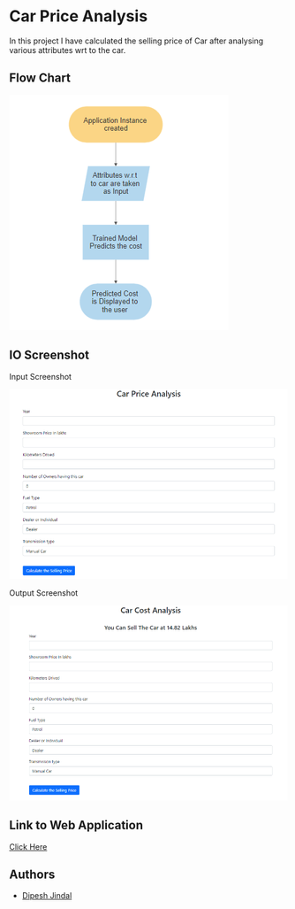 
# Car Price Analysis

In this project I have calculated the selling price of Car after analysing various attributes wrt to the car.


## Flow Chart
![Flow Chart](https://github.com/Dipesh20/car-price-prediction/blob/master/IO%20screenshot/FlowChart.PNG?raw=true)

## IO Screenshot
Input Screenshot

![Input Screenshot](https://github.com/Dipesh20/car-price-prediction/blob/master/IO%20screenshot/Input%20Screenshot.PNG?raw=true)

Output Screenshot

![Input Screenshot](https://github.com/Dipesh20/car-price-prediction/blob/master/IO%20screenshot/Output%20Screenshot.PNG?raw=true)
  
## Link to Web Application

[Click Here](https://my-model-deployment.herokuapp.com/)

  
## Authors

- [Dipesh Jindal](https://github.com/Dipesh20/car-price-prediction)

  
